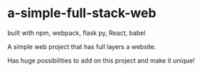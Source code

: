 # a-simple-full-stack-web
built with npm, webpack, flask py, React, babel

A simple web project that has full layers a website.

Has huge possibilities to add on this project and make it unique!
